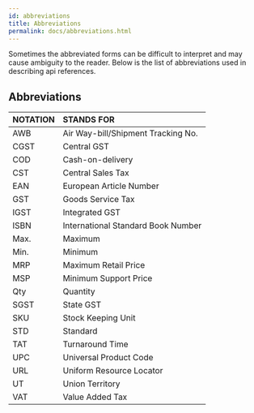 ```yaml
---
id: abbreviations
title: Abbreviations
permalink: docs/abbreviations.html
---
```


Sometimes the abbreviated forms can be difficult to interpret and may cause ambiguity to the reader. Below is the list of abbreviations used in describing api references.

## Abbreviations

| NOTATION |       STANDS FOR               | 
|:----|:-----------------------------------| 
| AWB  | Air Way-bill/Shipment Tracking No. | 
| CGST | Central GST                        | 
| COD  | Cash-on-delivery                   | 
| CST  | Central Sales Tax                  | 
| EAN  | European Article Number            | 
| GST  | Goods Service Tax                  | 
| IGST | Integrated GST                     | 
| ISBN | International Standard Book Number | 
| Max. | Maximum                            | 
| Min. | Minimum                            | 
| MRP  | Maximum Retail Price               | 
| MSP  | Minimum Support Price              | 
| Qty  | Quantity                           | 
| SGST | State GST                          | 
| SKU  | Stock Keeping Unit                 | 
| STD  | Standard                           | 
| TAT  | Turnaround Time                    | 
| UPC  | Universal Product Code             | 
| URL  | Uniform Resource Locator           | 
| UT   | Union Territory                    | 
| VAT  | Value Added Tax                    | 


